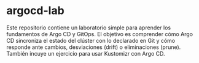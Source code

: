 # argocd-lab
Este repositorio contiene un laboratorio simple para aprender los fundamentos de Argo CD y GitOps. El objetivo es comprender cómo Argo CD sincroniza el estado del clúster con lo declarado en Git y cómo responde ante cambios, desviaciones (drift) o eliminaciones (prune). También incuye un ejercicio para usar Kustomizr con Argo CD.
